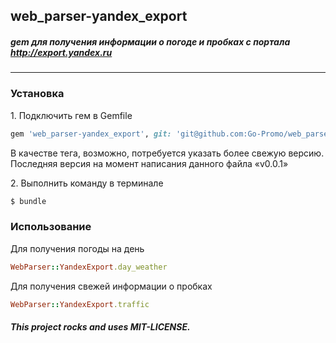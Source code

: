 ## web_parser-yandex_export

##### gem для получения информации о погоде и пробках с портала http://export.yandex.ru
---

### Установка

1\. Подключить гем в Gemfile

```ruby
gem 'web_parser-yandex_export', git: 'git@github.com:Go-Promo/web_parser-yandex_export.git', tag: 'v0.0.1'
```

В качестве тега, возможно, потребуется указать более свежую версию. Последняя версия на момент написания данного файла «v0.0.1»

2\. Выполнить команду в терминале 

```bash
$ bundle
```

### Использование

Для получения погоды на день

```ruby
WebParser::YandexExport.day_weather
```

Для получения свежей информации о пробках

```ruby
WebParser::YandexExport.traffic
```

###### **This project rocks and uses MIT-LICENSE.**